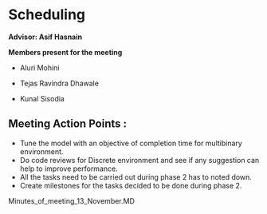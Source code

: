 # Scheduling

**Advisor: Asif Hasnain**

**Members present for the meeting**

* Aluri Mohini 

* Tejas Ravindra Dhawale

* Kunal Sisodia


## Meeting Action Points :
 
  * Tune the model with an objective of completion time for multibinary environment.
  * Do code reviews for Discrete environment and see if any suggestion can help to improve performance.
  * All the tasks need to be carried out during phase 2 has to noted down.
  * Create milestones for the tasks decided to be done during phase 2.
  

Minutes_of_meeting_13_November.MD